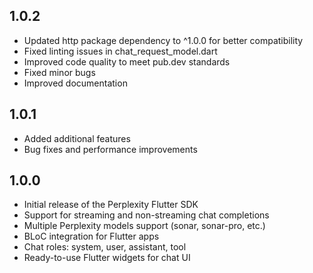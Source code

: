 ## 1.0.2

* Updated http package dependency to ^1.0.0 for better compatibility
* Fixed linting issues in chat_request_model.dart
* Improved code quality to meet pub.dev standards
* Fixed minor bugs
* Improved documentation

## 1.0.1

* Added additional features
* Bug fixes and performance improvements

## 1.0.0

* Initial release of the Perplexity Flutter SDK
* Support for streaming and non-streaming chat completions
* Multiple Perplexity models support (sonar, sonar-pro, etc.)
* BLoC integration for Flutter apps
* Chat roles: system, user, assistant, tool
* Ready-to-use Flutter widgets for chat UI
